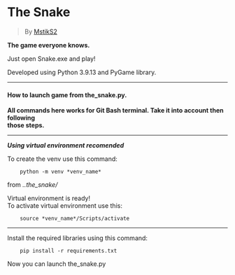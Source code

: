 # The Snake  
> By [MstikS2](https://github.com/MstikS2 'GitHub')

**The game everyone knows.**

Just open Snake.exe and play!

Developed using Python 3.9.13 and PyGame library.

---

#### How to launch game from the_snake.py.

**All commands here works for Git Bash terminal. Take it into account then following  
those steps.**

---

***Using virtual environment recomended***

To create the venv use this command:

```
    python -m venv *venv_name*
```
from *..the_snake/*

Virtual environment is ready!  
To activate virtual environment use this:

```
    source *venv_name*/Scripts/activate
```

---

Install the required libraries using this command:

```
    pip install -r requirements.txt
```

Now you can launch the_snake.py
